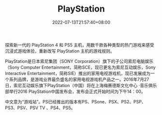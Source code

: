 ﻿---
weight: 
title: "PlayStation"
description: "探索新一代的 PlayStation 4 和 PS5 主机，用数千款各种类型的热门游戏来感受沉浸式游戏体验，重新改写 PlayStation 主机的游戏规则。"
date: 2022-07-13T21:57:40+08:00
lastmod: 2022-07-13T16:45:40+08:00
draft: false
authors: ["MineW"]
featuredImage: "305.png"
link: "https://www.playstation.com/zh-hans-cn/"
tags: ["PlayStation","人机交互"]
categories: ["navigation"]
navigation: ["人机交互"]
lightgallery: true
toc: true
pinned: false
recommend: false
recommend1: false
---
探索新一代的 PlayStation 4 和 PS5 主机，用数千款各种类型的热门游戏来感受沉浸式游戏体验，重新改写 PlayStation 主机的游戏规则。

PlayStation是日本索尼集团（SONY Corporation）旗下的子公司索尼电脑娱乐（Sony Computer Entertainment，简称SCE，现已更名为索尼互动娱乐，Sony Interactive Entertainment，简称SIE）推出的家用电视游戏机，现已发展成为一个系列品牌，是游戏业界最负盛名的家用电视游戏机产品之一。2016年7月27日，索尼互动娱乐旗下PlayStation（中国）将在上海梅赛德斯文化中心 ·音乐俱乐部举行2016 PlayStation中国发布会，发布会正式开始时间为下午14：00。

中文意为“游戏站”。PS已经推出的版本有PS、PSone、PSX、PS2、PSP、PS3、PSV、PSV TV 、PS4、PS5。